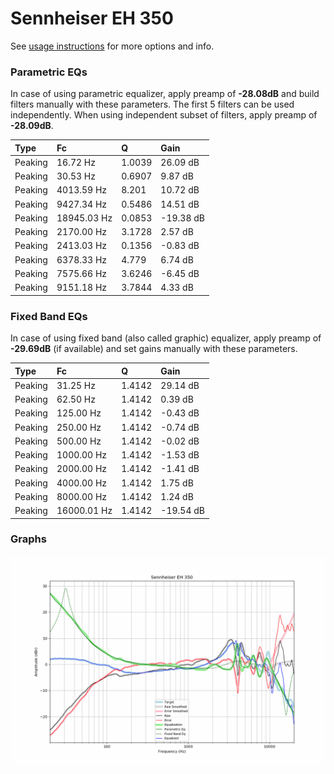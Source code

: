 # Sennheiser EH 350
See [usage instructions](https://github.com/jaakkopasanen/AutoEq#usage) for more options and info.

### Parametric EQs
In case of using parametric equalizer, apply preamp of **-28.08dB** and build filters manually
with these parameters. The first 5 filters can be used independently.
When using independent subset of filters, apply preamp of **-28.09dB**.

| Type    | Fc          |      Q | Gain      |
|:--------|:------------|:-------|:----------|
| Peaking | 16.72 Hz    | 1.0039 | 26.09 dB  |
| Peaking | 30.53 Hz    | 0.6907 | 9.87 dB   |
| Peaking | 4013.59 Hz  | 8.201  | 10.72 dB  |
| Peaking | 9427.34 Hz  | 0.5486 | 14.51 dB  |
| Peaking | 18945.03 Hz | 0.0853 | -19.38 dB |
| Peaking | 2170.00 Hz  | 3.1728 | 2.57 dB   |
| Peaking | 2413.03 Hz  | 0.1356 | -0.83 dB  |
| Peaking | 6378.33 Hz  | 4.779  | 6.74 dB   |
| Peaking | 7575.66 Hz  | 3.6246 | -6.45 dB  |
| Peaking | 9151.18 Hz  | 3.7844 | 4.33 dB   |

### Fixed Band EQs
In case of using fixed band (also called graphic) equalizer, apply preamp of **-29.69dB**
(if available) and set gains manually with these parameters.

| Type    | Fc          |      Q | Gain      |
|:--------|:------------|:-------|:----------|
| Peaking | 31.25 Hz    | 1.4142 | 29.14 dB  |
| Peaking | 62.50 Hz    | 1.4142 | 0.39 dB   |
| Peaking | 125.00 Hz   | 1.4142 | -0.43 dB  |
| Peaking | 250.00 Hz   | 1.4142 | -0.74 dB  |
| Peaking | 500.00 Hz   | 1.4142 | -0.02 dB  |
| Peaking | 1000.00 Hz  | 1.4142 | -1.53 dB  |
| Peaking | 2000.00 Hz  | 1.4142 | -1.41 dB  |
| Peaking | 4000.00 Hz  | 1.4142 | 1.75 dB   |
| Peaking | 8000.00 Hz  | 1.4142 | 1.24 dB   |
| Peaking | 16000.01 Hz | 1.4142 | -19.54 dB |

### Graphs
![](./Sennheiser%20EH%20350.png)